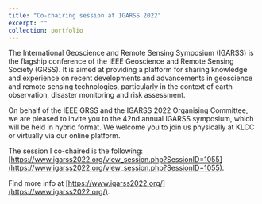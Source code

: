 ```yaml
---
title: "Co-chairing session at IGARSS 2022"
excerpt: ""
collection: portfolio
---
```


The International Geoscience and Remote Sensing Symposium (IGARSS) is the flagship conference of the IEEE Geoscience and Remote Sensing Society (GRSS). It is aimed at providing a platform for sharing knowledge and experience on recent developments and advancements in geoscience and remote sensing technologies, particularly in the context of earth observation, disaster monitoring and risk assessment.

On behalf of the IEEE GRSS and the IGARSS 2022 Organising Committee, we are pleased to invite you to the 42nd annual IGARSS symposium, which will be held in hybrid format. We welcome you to join us physically at KLCC or virtually via our online platform.

The session I co-chaired is the following: [https://www.igarss2022.org/view_session.php?SessionID=1055](https://www.igarss2022.org/view_session.php?SessionID=1055).

Find more info at [https://www.igarss2022.org/](https://www.igarss2022.org/).

